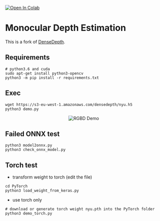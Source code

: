 [![Open In Colab](https://colab.research.google.com/assets/colab-badge.svg)](https://colab.research.google.com/github/nicolalandro/DenseDepth/blob/master/DenseDepth_torch.ipynb)

# Monocular Depth Estimation
This is a fork of [DenseDepth](https://github.com/ialhashim/DenseDepth).


## Requirements
```
# python3.6 and cuda
sudo apt-get install python3-opencv
python3 -m pip install -r requirements.txt
```

## Exec
```
wget https://s3-eu-west-1.amazonaws.com/densedepth/nyu.h5
python3 demo.py
```

<p align="center">
  <img style="max-width:500px" src="https://s3-eu-west-1.amazonaws.com/densedepth/densedepth_results_04.jpg" alt="RGBD Demo">
</p>

## Failed ONNX test
```
python3 model2onnx.py
python3 check_onnx_model.py
```

## Torch test
* transform weight to torch (edit the file)
```
cd PyTorch
python3 load_weight_from_keras.py
```
* use torch only
```
# download or generate torch weight nyu.pth into the PyTorch folder
python3 demo_torch.py
```

